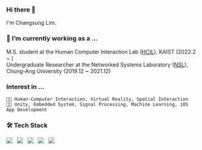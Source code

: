 ### Hi there 👋
I'm Changsung Lim.

### 🔭 I’m currently working as a ...

M.S. student at the Human Computer Interaction Lab ([HCIL](https://hcil.kaist.ac.kr)), KAIST (2022.2 ~ )  
Undergraduate Researcher at the Networked Systems Laboratory ([NSL](http://nsl.cau.ac.kr)), Chung-Ang University (2019.12 ~ 2021.12)  

### Interest in ...
```
👨‍🔬 Human-Computer Interaction, Virtual Reality, Spatial Interaction  
👨‍💻 Unity, Embedded System, Signal Processing, Machine Learning, iOS App Development
```

### 🛠 Tech Stack

<img src="https://img.shields.io/badge/C-A8B9CC?style=for-the-badge&logo=c&logoColor=white"/></a> &nbsp;
<img src="https://img.shields.io/badge/Python-3776AB?style=for-the-badge&logo=python&logoColor=white"/></a> &nbsp;
<img src="https://img.shields.io/badge/Arduino-00979D?style=for-the-badge&logo=arduino&logoColor=white"/></a> &nbsp;
<img src="https://img.shields.io/badge/Unity-000000?style=for-the-badge&logo=unity&logoColor=white"/></a> &nbsp;
<img src="https://img.shields.io/badge/Swift-FA7343?style=for-the-badge&logo=swift&logoColor=white"/></a> &nbsp;

<!--
**18changsung/18changsung** is a ✨ _special_ ✨ repository because its `README.md` (this file) appears on your GitHub profile.

Here are some ideas to get you started:

- 🔭 I’m currently working on ...
- 🌱 I’m currently learning ...
- 👯 I’m looking to collaborate on ...
- 🤔 I’m looking for help with ...
- 💬 Ask me about ...
- 📫 How to reach me: ...
- 😄 Pronouns: ...
- ⚡ Fun fact: ...
-->
